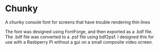 # Chunky
A chunky console font for screens that have trouble rendering thin lines

The font was designed using FontForge, and then exported as a .bdf file.
The .bdf file was converted to a .psf file using bdf2psf.
I designed this for use with a Rasbperry Pi without a gui on a small composite video screen.

